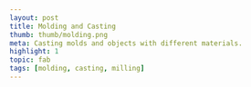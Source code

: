```yaml
---
layout: post
title: Molding and Casting
thumb: thumb/molding.png
meta: Casting molds and objects with different materials.  
highlight: 1
topic: fab
tags: [molding, casting, milling]
---
```


